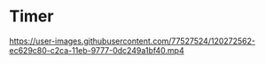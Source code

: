 # Timer


https://user-images.githubusercontent.com/77527524/120272562-ec629c80-c2ca-11eb-9777-0dc249a1bf40.mp4



